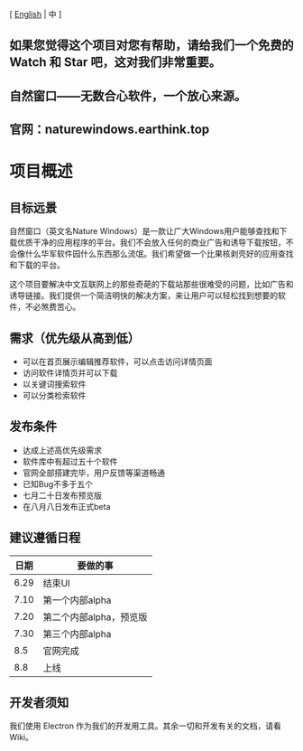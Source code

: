 [ <a href="https://github.com/NatureWindows/NatureWindows/blob/main/README_en-us.md">English</a> | 中 ]

## 如果您觉得这个项目对您有帮助，请给我们一个免费的 Watch 和 Star 吧，这对我们非常重要。 

## 自然窗口——无数合心软件，一个放心来源。

## 官网：naturewindows.earthink.top

# 项目概述

## 目标远景

自然窗口（英文名Nature Windows）是一款让广大Windows用户能够查找和下载优质干净的应用程序的平台。我们不会放入任何的商业广告和诱导下载按钮，不会像什么华军软件园什么东西那么流氓。我们希望做一个比果核剥壳好的应用查找和下载的平台。

这个项目要解决中文互联网上的那些奇葩的下载站那些很难受的问题，比如广告和诱导链接。我们提供一个简洁明快的解决方案，来让用户可以轻松找到想要的软件，不必煞费苦心。

## 需求（优先级从高到低）

- 可以在首页展示编辑推荐软件，可以点击访问详情页面
- 访问软件详情页并可以下载
- 以关键词搜索软件
- 可以分类检索软件

## 发布条件

- 达成上述高优先级需求
- 软件库中有超过五十个软件
- 官网全部搭建完毕，用户反馈等渠道畅通
- 已知Bug不多于五个
- 七月二十日发布预览版
- 在八月八日发布正式beta

## 建议遵循日程

| 日期 | 要做的事 |
|  ----  | ----  |
| 6.29 | 结束UI |
| 7.10 | 第一个内部alpha |
| 7.20 | 第二个内部alpha，预览版 |
| 7.30 | 第三个内部alpha |
| 8.5 | 官网完成 |
| 8.8 | 上线 |

## 开发者须知

我们使用 Electron 作为我们的开发用工具。其余一切和开发有关的文档，请看Wiki。
